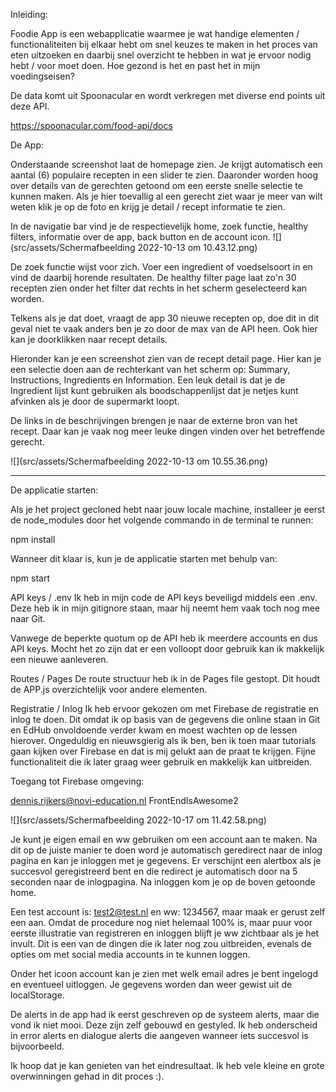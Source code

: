 Inleiding:

Foodie App is een webapplicatie waarmee je wat handige elementen / functionaliteiten bij elkaar hebt om snel keuzes te
maken in het proces van eten uitzoeken en daarbij snel overzicht te hebben in wat je ervoor nodig hebt / voor moet
doen. Hoe gezond is het en past het in mijn voedingseisen?

De data komt uit Spoonacular en wordt verkregen met diverse end points uit deze API.

https://spoonacular.com/food-api/docs

De App:

Onderstaande screenshot laat de homepage zien. Je krijgt automatisch een aantal (6) populaire recepten in een slider te
zien. Daaronder worden hoog over details van de gerechten getoond om een eerste snelle selectie te kunnen maken. Als je
hier toevallig al een gerecht ziet waar je meer van wilt weten klik je op de foto en krijg je detail / recept informatie
te zien.

In de navigatie bar vind je de respectievelijk home, zoek functie, healthy filters, informatie over de app, back button
en de account icon.
![](src/assets/Schermafbeelding 2022-10-13 om 10.43.12.png)

De zoek functie wijst voor zich. Voer een ingredient of voedselsoort in en vind de daarbij horende resultaten.
De healthy filter page laat zo'n 30 recepten zien onder het filter dat rechts in het scherm geselecteerd kan worden.

Telkens als je dat doet, vraagt de app 30 nieuwe recepten op, doe dit in dit geval niet te vaak anders ben je zo door de
max van de API heen. Ook hier kan je doorklikken naar recept details.

Hieronder kan je een screenshot zien van de recept detail page. Hier kan je een selectie doen aan de rechterkant van het
scherm op: Summary, Instructions, Ingredients en Information. Een leuk detail is dat je de Ingredient lijst kunt
gebruiken als boodschappenlijst dat je netjes kunt afvinken als je door de supermarkt loopt.

De links in de beschrijvingen brengen je naar de externe bron van het recept. Daar kan je vaak nog meer leuke dingen
vinden over het betreffende gerecht.

![](src/assets/Schermafbeelding 2022-10-13 om 10.55.36.png)

-----------------------

De applicatie starten:

Als je het project gecloned hebt naar jouw locale machine, installeer je eerst de node_modules door het volgende
commando in de terminal te runnen:

npm install

Wanneer dit klaar is, kun je de applicatie starten met behulp van:

npm start

API keys / .env
Ik heb in mijn code de API keys beveiligd middels een .env. Deze heb ik in mijn gitignore staan, maar hij neemt hem vaak
toch nog mee naar Git.

Vanwege de beperkte quotum op de API heb ik meerdere accounts en dus API keys. Mocht het zo zijn dat er een volloopt
door gebruik kan ik makkelijk een nieuwe aanleveren.

Routes / Pages
De route structuur heb ik in de Pages file gestopt. Dit houdt de APP.js overzichtelijk voor andere elementen.


Registratie / Inlog
Ik heb ervoor gekozen om met Firebase de registratie en inlog te doen. Dit omdat ik op basis van de gegevens die online
staan in Git en EdHub onvoldoende verder kwam en moest wachten op de lessen hierover. Ongeduldig en nieuwsgierig als ik
ben, ben ik toen maar tutorials gaan kijken over Firebase en dat is mij gelukt aan de praat te krijgen. Fijne
functionaliteit die ik later graag weer gebruik en makkelijk kan uitbreiden.

Toegang tot Firebase omgeving:

dennis.rijkers@novi-education.nl
FrontEndIsAwesome2

![](src/assets/Schermafbeelding 2022-10-17 om 11.42.58.png)

Je kunt je eigen email en ww gebruiken om een account aan te maken. Na dit op de juiste manier te doen word je
automatisch geredirect naar de inlog pagina en kan je inloggen met je gegevens. Er verschijnt een alertbox als je
succesvol geregistreerd bent en die redirect je automatisch door na 5 seconden naar de inlogpagina. Na inloggen kom je
op de boven getoonde home.

Een test account is: test2@test.nl en ww: 1234567, maar maak er gerust zelf een aan. Omdat de procedure nog niet
helemaal 100% is, maar puur voor eerste illustratie van registreren en inloggen blijft je ww zichtbaar als je het
invult. Dit is een van de dingen die ik later nog zou uitbreiden, evenals de opties om met social media accounts in te
kunnen loggen.

Onder het icoon account kan je zien met welk email adres je bent ingelogd en eventueel uitloggen. Je gegevens worden dan
weer gewist uit de localStorage.

De alerts in de app had ik eerst geschreven op de systeem alerts, maar die vond ik niet mooi. Deze zijn zelf gebouwd en
gestyled. Ik heb onderscheid in error alerts en dialogue alerts die aangeven wanneer iets succesvol is bijvoorbeeld.

Ik hoop dat je kan genieten van het eindresultaat. Ik heb vele kleine en grote overwinningen gehad in dit proces :).


